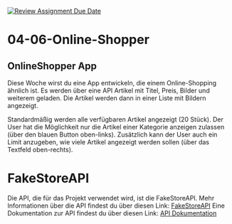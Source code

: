 [![Review Assignment Due Date](https://classroom.github.com/assets/deadline-readme-button-22041afd0340ce965d47ae6ef1cefeee28c7c493a6346c4f15d667ab976d596c.svg)](https://classroom.github.com/a/ODw2v3jA)
# 04-06-Online-Shopper

## OnlineShopper App

Diese Woche wirst du eine App entwickeln, die einem Online-Shopping ähnlich ist.
Es werden über eine API Artikel mit Titel, Preis, Bilder und weiterem geladen. 
Die Artikel werden dann in einer Liste mit Bildern angezeigt. 

Standardmäßig werden alle verfügbaren Artikel angezeigt (20 Stück). 
Der User hat die Möglichkeit nur die Artikel einer Kategorie anzeigen zulassen (über den blauen Button oben-links).
Zusätzlich kann der User auch ein Limit anzugeben, wie viele Artikel angezeigt werden sollen (über das Textfeld oben-rechts).

# FakeStoreAPI

Die API, die für das Projekt verwendet wird, ist die FakeStoreAPI.
Mehr Informationen über die API findest du über diesen Link: [FakeStoreAPI](https://fakestoreapi.com)
Eine Dokumentation zur API findest du über diesen Link: [API Dokumentation](https://fakestoreapi.com/docs)
